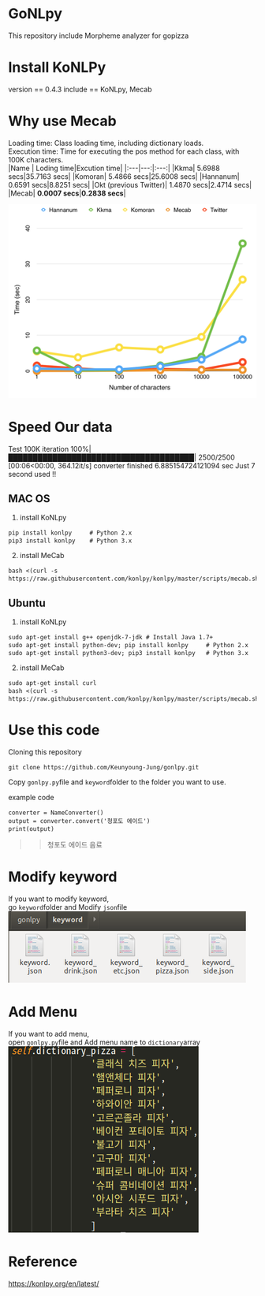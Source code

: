 # GoNLpy
This repository include  Morpheme analyzer for gopizza

# Install KoNLPy
version == 0.4.3
include == KoNLpy, Mecab

# Why use Mecab
Loading time: Class loading time, including dictionary loads.    
Execution time: Time for executing the pos method for each class, with 100K characters.    
|Name | Loding time|Excution time|
|:---|---:|:---:|
|Kkma| 5.6988 secs|35.7163 secs|
|Komoran| 5.4866 secs|25.6008 secs|
|Hannanum| 0.6591 secs|8.8251 secs|
|Okt (previous Twitter)| 1.4870 secs|2.4714 secs|
|Mecab| **0.0007 secs**|**0.2838 secs**|

![Alt text](readme/time.png)

# Speed Our data
Test 100K iteration 
100%|██████████████████████████████████████| 2500/2500 [00:06<00:00, 364.12it/s]
converter finished 6.885154724121094 sec
Just 7 second used !!

## MAC OS
1. install KoNLpy
```
pip install konlpy     # Python 2.x
pip3 install konlpy    # Python 3.x
```
2. install MeCab
```
bash <(curl -s https://raw.githubusercontent.com/konlpy/konlpy/master/scripts/mecab.sh)
```

## Ubuntu
1. install KoNLpy
```
sudo apt-get install g++ openjdk-7-jdk # Install Java 1.7+
sudo apt-get install python-dev; pip install konlpy     # Python 2.x
sudo apt-get install python3-dev; pip3 install konlpy   # Python 3.x
```
2. install MeCab
```
sudo apt-get install curl
bash <(curl -s https://raw.githubusercontent.com/konlpy/konlpy/master/scripts/mecab.sh)
```

# Use this code
Cloning this repository    
```
git clone https://github.com/Keunyoung-Jung/gonlpy.git
```
Copy `gonlpy.py`file and `keyword`folder to the folder you want to use.

example code
```
converter = NameConverter()
output = converter.convert('청포도 에이드')
print(output)
```
>> 청포도 에이드 음료

# Modify keyword
If you want to modify keyword,     
go `keyword`folder and Modify `json`file
![Alt text](readme/keyword.png)

# Add Menu
If you want to add menu,     
open `gonlpy.py`file and Add menu name to `dictionary`array
![Alt text](readme/dictionary.png)

# Reference
https://konlpy.org/en/latest/
